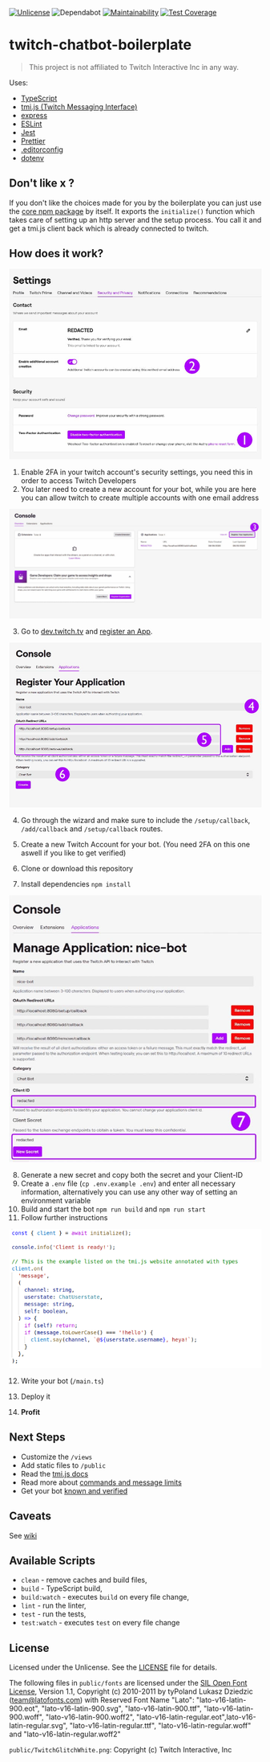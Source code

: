 [![Unlicense][license-badge]][license]
![Dependabot](https://flat.badgen.net/dependabot/FoseFx/twitch-chatbot-boilerplate?icon=dependabot)
[![Maintainability](https://api.codeclimate.com/v1/badges/7a50cf1e04aa3d0ad861/maintainability)](https://codeclimate.com/github/FoseFx/twitch-chatbot-boilerplate/maintainability)
[![Test Coverage](https://api.codeclimate.com/v1/badges/7a50cf1e04aa3d0ad861/test_coverage)](https://codeclimate.com/github/FoseFx/twitch-chatbot-boilerplate/test_coverage)

# twitch-chatbot-boilerplate

> This project is not affiliated to Twitch Interactive Inc in any way.

Uses:

- [TypeScript][typescript]
- [tmi.js (Twitch Messaging Interface)][tmijs]
- [express][express]
- [ESLint][eslint]
- [Jest][jest]
- [Prettier][prettier]
- [.editorconfig][editorconfig]
- [dotenv][dotenv]

## Don't like x ?

If you don't like the choices made for you by the boilerplate you can just use the [core npm package][core] by itself.
It exports the `initialize()` function which takes care of setting up an http server and the setup process. You call it and get a tmi.js client back which is already connected to twitch.

## How does it work?

![screenshot][i1]

1. Enable 2FA in your twitch account's security settings, you need this in order to access Twitch Developers
2. You later need to create a new account for your bot, while you are here you can allow twitch to create multiple accounts with one email address

![screenshot][i2]

3. Go to [dev.twitch.tv][devtwitchtv] and [register an App][createtwitchapp].

![screenshot][i3]

4. Go through the wizard and make sure to include the `/setup/callback`, `/add/callback` and `/setup/callback` routes.

5. Create a new Twitch Account for your bot. (You need 2FA on this one aswell if you like to get verified)

6. Clone or download this repository
7. Install dependencies `npm install`

![screenshot][i4]

8. Generate a new secret and copy both the secret and your Client-ID
9. Create a `.env` file (`cp .env.example .env`) and enter all necessary information, alternatively you can use any other way of setting an environment variable
10. Build and start the bot `npm run build` and `npm run start`
11. Follow further instructions

![screenshot][i5]

12. Write your bot (`/main.ts`)

13. Deploy it
14. **Profit**

## Next Steps

- Customize the `/views`
- Add static files to `/public`
- Read the [tmi.js docs][tmijsdocs]
- Read more about [commands and message limits][limits]
- Get your bot [known and verified][verifydocs]

## Caveats
See [wiki][caveats]

## Available Scripts

- `clean` - remove caches and build files,
- `build` - TypeScript build,
- `build:watch` - executes `build` on every file change,
- `lint` - run the linter,
- `test` - run the tests,
- `test:watch` - executes `test` on every file change

## License

Licensed under the Unlicense. See the [LICENSE](https://github.com/fosefx/twitch-chatbot-boilerplate/blob/master/LICENSE) file for details.

The following files in `public/fonts` are licensed under the [SIL Open Font License][ofl], Version 1.1, Copyright (c) 2010-2011 by tyPoland Lukasz Dziedzic (team@latofonts.com) with Reserved Font Name "Lato":
"lato-v16-latin-900.eot", "lato-v16-latin-900.svg", "lato-v16-latin-900.ttf", "lato-v16-latin-900.woff", "lato-v16-latin-900.woff2", "lato-v16-latin-regular.eot",lato-v16-latin-regular.svg", "lato-v16-latin-regular.ttf", "lato-v16-latin-regular.woff" and "lato-v16-latin-regular.woff2"

`public/TwitchGlitchWhite.png`: Copyright (c) Twitch Interactive, Inc

[core]: https://github.com/FoseFx/twitch-chatbot-boilerplate-core
[typescript]: https://www.typescriptlang.org/
[tmijs]: https://tmijs.com/
[license-badge]: https://img.shields.io/badge/license-Unlicense-blue.svg
[license]: https://github.com/fosefx/twitch-chatbot-boilerplate/blob/master/LICENSE
[ofl]: https://scripts.sil.org/cms/scripts/page.php?site_id=nrsi&id=OFL
[jest]: https://facebook.github.io/jest/
[eslint]: https://github.com/eslint/eslint
[prettier]: https://prettier.io
[travis]: https://travis-ci.org
[editorconfig]: https://editorconfig.org/
[devtwitchtv]: https://dev.twitch.tv/
[createtwitchapp]: https://dev.twitch.tv/docs/authentication/#registration
[dotenv]: https://www.npmjs.com/package/dotenv
[express]: https://expressjs.com/
[tmijsdocs]: https://github.com/tmijs/docs/tree/gh-pages/_posts/v1.4.2
[limits]: https://dev.twitch.tv/docs/irc/guide#command--message-limits
[verifydocs]: https://dev.twitch.tv/docs/irc/guide#known-and-verified-bots
[i1]: https://github.com/FoseFx/twitch-chatbot-boilerplate/blob/master/.github/images/1.jpg?raw=true
[i2]: https://github.com/FoseFx/twitch-chatbot-boilerplate/blob/master/.github/images/2.jpg?raw=true
[i3]: https://github.com/FoseFx/twitch-chatbot-boilerplate/blob/master/.github/images/3.jpg?raw=true
[i4]: https://github.com/FoseFx/twitch-chatbot-boilerplate/blob/master/.github/images/4.jpg?raw=true
[i5]: https://github.com/FoseFx/twitch-chatbot-boilerplate/blob/master/.github/images/5.png?raw=true
[caveats]: https://github.com/FoseFx/twitch-chatbot-boilerplate/wiki/Caveats
